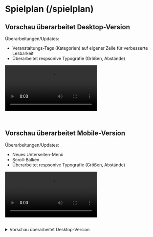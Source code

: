 # Spielplan (/spielplan)

## Vorschau überarbeitet Desktop-Version

Überarbeitungen/Updates:

- Veranstaltungs-Tags (Kategorien) auf eigener Zeile für verbesserte Lesbarkeit
- Überarbeitet respsonive Typografie (Größen, Abstände)

<video 
  src     ="https://github.com/joh-sch/rzt.de-doku/assets/39758027/0ccfbc38-d8bb-4c43-b004-63124d875c93" 
  controls="controls" 
  style   ="max-width: 100%;">
</video>

<br>

## Vorschau überarbeitet Mobile-Version

Überarbeitungen/Updates:

- Neues Unterseiten-Menü
- Scroll-Balken
- Überarbeitet respsonive Typografie (Größen, Abstände)
  
<video 
  src     ="https://github.com/joh-sch/rzt.de-doku/assets/39758027/363ba0d6-b9c1-4251-b18e-3ca4f7cde2ae" 
  controls="controls" 
  style   ="max-width: 100%;">
</video>

<br>

<details>
  <summary class="collapsibleBtn">Vorschau überarbeitet Desktop-Version</summary>
  
  Überarbeitungen/Updates:
  <br>
  - Veranstaltungs-Tags (Kategorien) auf eigener Zeile für verbesserte Lesbarkeit<br>
  - Überarbeitet respsonive Typografie (Größen, Abstände)
  
  <video 
    src     ="https://github.com/joh-sch/rzt.de-doku/assets/39758027/0ccfbc38-d8bb-4c43-b004-63124d875c93" 
    controls="controls" 
    style   ="max-width: 100%;">
  </video>
</details>
